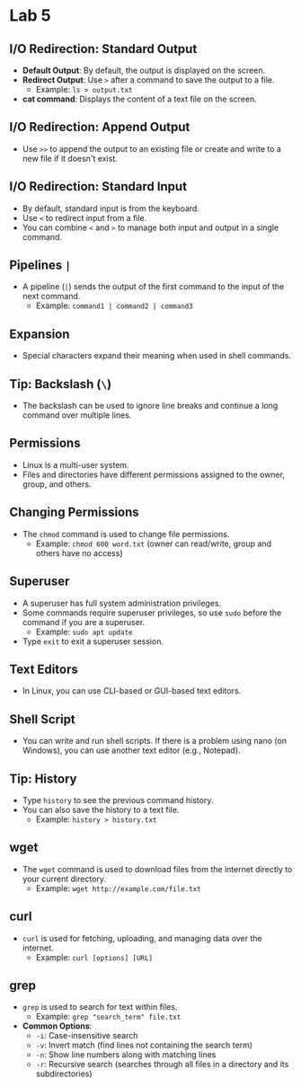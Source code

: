 # Lab 5

##  I/O Redirection: Standard Output

- **Default Output**: By default, the output is displayed on the screen.
- **Redirect Output**: Use `>` after a command to save the output to a file.
  - Example: `ls > output.txt`
- **cat command**: Displays the content of a text file on the screen.

## I/O Redirection: Append Output

- Use `>>` to append the output to an existing file or create and write to a new file if it doesn't exist.

## I/O Redirection: Standard Input

- By default, standard input is from the keyboard.
- Use `<` to redirect input from a file.
- You can combine `<` and `>` to manage both input and output in a single command.

## Pipelines `|`

- A pipeline (`|`) sends the output of the first command to the input of the next command.
  - Example: `command1 | command2 | command3`

## Expansion

- Special characters expand their meaning when used in shell commands.

## Tip: Backslash (`\`)

- The backslash can be used to ignore line breaks and continue a long command over multiple lines.

## Permissions

- Linux is a multi-user system.
- Files and directories have different permissions assigned to the owner, group, and others.

## Changing Permissions

- The `chmod` command is used to change file permissions.
  - Example: `chmod 600 word.txt` (owner can read/write, group and others have no access)

## Superuser

- A superuser has full system administration privileges.
- Some commands require superuser privileges, so use `sudo` before the command if you are a superuser.
  - Example: `sudo apt update`
- Type `exit` to exit a superuser session.

##  Text Editors

- In Linux, you can use CLI-based or GUI-based text editors.

## Shell Script

- You can write and run shell scripts. If there is a problem using nano (on Windows), you can use another text editor (e.g., Notepad).

## Tip: History

- Type `history` to see the previous command history.
- You can also save the history to a text file.
  - Example: `history > history.txt`

## wget

- The `wget` command is used to download files from the internet directly to your current directory.
  - Example: `wget http://example.com/file.txt`

## curl

- `curl` is used for fetching, uploading, and managing data over the internet.
  - Example: `curl [options] [URL]`

## grep

- `grep` is used to search for text within files.
  - Example: `grep "search_term" file.txt`
- **Common Options**:
  - `-i`: Case-insensitive search
  - `-v`: Invert match (find lines not containing the search term)
  - `-n`: Show line numbers along with matching lines
  - `-r`: Recursive search (searches through all files in a directory and its subdirectories)
